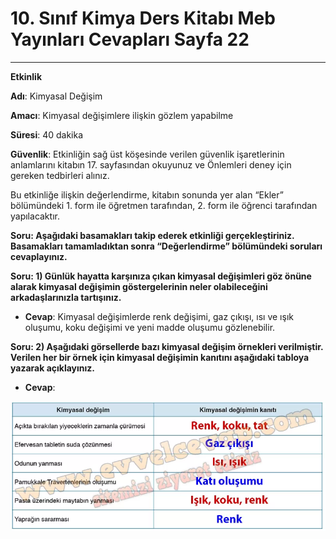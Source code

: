 # 10. Sınıf Kimya Ders Kitabı Meb Yayınları Cevapları Sayfa 22

---

**Etkinlik**

**Adı**: Kimyasal Değişim

**Amacı**: Kimyasal değişimlere ilişkin gözlem yapabilme

**Süresi**: 40 dakika

**Güvenlik**: Etkinliğin sağ üst köşesinde verilen güvenlik işaretlerinin anlamlarını kitabın 17. sayfasından okuyunuz ve Önlemleri deney için gereken tedbirleri alınız.

Bu etkinliğe ilişkin değerlendirme, kitabın sonunda yer alan “Ekler” bölümündeki 1. form ile öğretmen tarafından, 2. form ile öğrenci tarafından yapılacaktır.

**Soru: Aşağıdaki basamakları takip ederek etkinliği gerçekleştiriniz. Basamakları tamamladıktan sonra “Değerlendirme” bölümündeki soruları cevaplayınız.**

**Soru: 1) Günlük hayatta karşınıza çıkan kimyasal değişimleri göz önüne alarak kimyasal değişimin göstergelerinin neler olabileceğini arkadaşlarınızla tartışınız.**

-   **Cevap**: Kimyasal değişimlerde renk değişimi, gaz çıkışı, ısı ve ışık oluşumu, koku değişimi ve yeni madde oluşumu gözlenebilir.

**Soru: 2) Aşağıdaki görsellerde bazı kimyasal değişim örnekleri verilmiştir. Verilen her bir örnek için kimyasal değişimin kanıtını aşağıdaki tabloya yazarak açıklayınız.**

-   **Cevap**:

![Image 1](./image_1.webp)